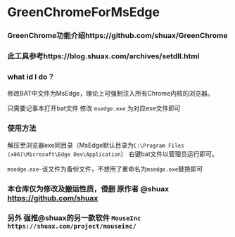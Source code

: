 # GreenChromeForMsEdge

### GreenChrome功能介绍https://github.com/shuax/GreenChrome

### 此工具参考https://blog.shuax.com/archives/setdll.html

### what id I do？

修改BAT中文件为MsEdge，理论上可强制注入所有Chrome内核的浏览器。

只需要记事本打开bat文件 修改 `msedge.exe` 为对应exe文件即可

### 使用方法

解压至浏览器exe同目录（MsEdge默认目录为`C:\Program Files (x86)\Microsoft\Edge Dev\Application`） 右键bat文件以管理员运行即可。

`msedge.exe~`该文件为备份文件，不想用了重命名为`msedge.exe`替换即可

### 本仓库仅为修改及搬运性质，侵删 原作者 @shuax https://github.com/shuax

### 另外 强推@shuax的另一款软件 `MouseInc`  `https://shuax.com/project/mouseinc/`
